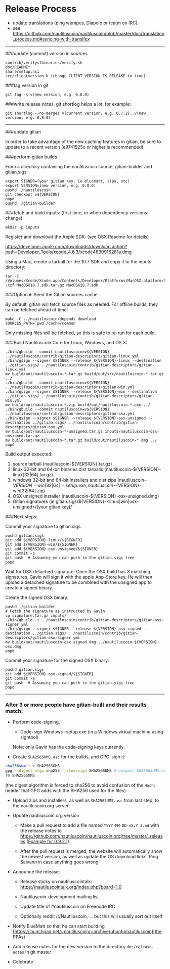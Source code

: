 Release Process
====================

* update translations (ping wumpus, Diapolo or tcatm on IRC)
* see https://github.com/nautiluscoin/nautiluscoin/blob/master/doc/translation_process.md#syncing-with-transifex

* * *

###update (commit) version in sources

	contrib/verifysfbinaries/verify.sh
	doc/README*
	share/setup.nsi
	src/clientversion.h (change CLIENT_VERSION_IS_RELEASE to true)

###tag version in git

	git tag -s v(new version, e.g. 0.8.0)

###write release notes. git shortlog helps a lot, for example:

	git shortlog --no-merges v(current version, e.g. 0.7.2)..v(new version, e.g. 0.8.0)

* * *

###update gitian

 In order to take advantage of the new caching features in gitian, be sure to update to a recent version (e9741525c or higher is recommended)

###perform gitian builds

 From a directory containing the nautiluscoin source, gitian-builder and gitian.sigs
  
	export SIGNER=(your gitian key, ie bluematt, sipa, etc)
	export VERSION=(new version, e.g. 0.8.0)
	pushd ./nautiluscoin
	git checkout v${VERSION}
	popd
	pushd ./gitian-builder

###fetch and build inputs: (first time, or when dependency versions change)
 
	mkdir -p inputs

 Register and download the Apple SDK: (see OSX Readme for details)
 
 https://developer.apple.com/downloads/download.action?path=Developer_Tools/xcode_4.6.3/xcode4630916281a.dmg
 
 Using a Mac, create a tarball for the 10.7 SDK and copy it to the inputs directory:
 
	tar -C /Volumes/Xcode/Xcode.app/Contents/Developer/Platforms/MacOSX.platform/Developer/SDKs/ -czf MacOSX10.7.sdk.tar.gz MacOSX10.7.sdk

###Optional: Seed the Gitian sources cache

  By default, gitian will fetch source files as needed. For offline builds, they can be fetched ahead of time:

	make -C ../nautiluscoin/depends download SOURCES_PATH=`pwd`/cache/common

  Only missing files will be fetched, so this is safe to re-run for each build.

###Build Nautiluscoin Core for Linux, Windows, and OS X:
  
	./bin/gbuild --commit nautiluscoin=v${VERSION} ../nautiluscoin/contrib/gitian-descriptors/gitian-linux.yml
	./bin/gsign --signer $SIGNER --release ${VERSION}-linux --destination ../gitian.sigs/ ../nautiluscoin/contrib/gitian-descriptors/gitian-linux.yml
	mv build/out/nautiluscoin-*.tar.gz build/out/src/nautiluscoin-*.tar.gz ../
	./bin/gbuild --commit nautiluscoin=v${VERSION} ../nautiluscoin/contrib/gitian-descriptors/gitian-win.yml
	./bin/gsign --signer $SIGNER --release ${VERSION}-win --destination ../gitian.sigs/ ../nautiluscoin/contrib/gitian-descriptors/gitian-win.yml
	mv build/out/nautiluscoin-*.zip build/out/nautiluscoin-*.exe ../
	./bin/gbuild --commit nautiluscoin=v${VERSION} ../nautiluscoin/contrib/gitian-descriptors/gitian-osx.yml
	./bin/gsign --signer $SIGNER --release ${VERSION}-osx-unsigned --destination ../gitian.sigs/ ../nautiluscoin/contrib/gitian-descriptors/gitian-osx.yml
	mv build/out/nautiluscoin-*-unsigned.tar.gz inputs/nautiluscoin-osx-unsigned.tar.gz
	mv build/out/nautiluscoin-*.tar.gz build/out/nautiluscoin-*.dmg ../
	popd
  Build output expected:

  1. source tarball (nautiluscoin-${VERSION}.tar.gz)
  2. linux 32-bit and 64-bit binaries dist tarballs (nautiluscoin-${VERSION}-linux[32|64].tar.gz)
  3. windows 32-bit and 64-bit installers and dist zips (nautiluscoin-${VERSION}-win[32|64]-setup.exe, nautiluscoin-${VERSION}-win[32|64].zip)
  4. OSX unsigned installer (nautiluscoin-${VERSION}-osx-unsigned.dmg)
  5. Gitian signatures (in gitian.sigs/${VERSION}-<linux|win|osx-unsigned>/(your gitian key)/

###Next steps:

Commit your signature to gitian.sigs:

	pushd gitian.sigs
	git add ${VERSION}-linux/${SIGNER}
	git add ${VERSION}-win/${SIGNER}
	git add ${VERSION}-osx-unsigned/${SIGNER}
	git commit -a
	git push  # Assuming you can push to the gitian.sigs tree
	popd

  Wait for OSX detached signature:
	Once the OSX build has 3 matching signatures, Gavin will sign it with the apple App-Store key.
	He will then upload a detached signature to be combined with the unsigned app to create a signed binary.

  Create the signed OSX binary:

	pushd ./gitian-builder
	# Fetch the signature as instructed by Gavin
	cp signature.tar.gz inputs/
	./bin/gbuild -i ../nautiluscoin/contrib/gitian-descriptors/gitian-osx-signer.yml
	./bin/gsign --signer $SIGNER --release ${VERSION}-osx-signed --destination ../gitian.sigs/ ../nautiluscoin/contrib/gitian-descriptors/gitian-osx-signer.yml
	mv build/out/nautiluscoin-osx-signed.dmg ../nautiluscoin-${VERSION}-osx.dmg
	popd

Commit your signature for the signed OSX binary:

	pushd gitian.sigs
	git add ${VERSION}-osx-signed/${SIGNER}
	git commit -a
	git push  # Assuming you can push to the gitian.sigs tree
	popd

-------------------------------------------------------------------------

### After 3 or more people have gitian-built and their results match:

- Perform code-signing.

    - Code-sign Windows -setup.exe (in a Windows virtual machine using signtool)

  Note: only Gavin has the code-signing keys currently.

- Create `SHA256SUMS.asc` for the builds, and GPG-sign it:
```bash
sha256sum * > SHA256SUMS
gpg --digest-algo sha256 --clearsign SHA256SUMS # outputs SHA256SUMS.asc
rm SHA256SUMS
```
(the digest algorithm is forced to sha256 to avoid confusion of the `Hash:` header that GPG adds with the SHA256 used for the files)

- Upload zips and installers, as well as `SHA256SUMS.asc` from last step, to the nautiluscoin.org server

- Update nautiluscoin.org version

  - Make a pull request to add a file named `YYYY-MM-DD-vX.Y.Z.md` with the release notes
  to https://github.com/nautiluscoin/nautiluscoin.org/tree/master/_releases
   ([Example for 0.9.2.1](https://raw.githubusercontent.com/nautiluscoin/nautiluscoin.org/master/_releases/2014-06-19-v0.9.2.1.md)).

  - After the pull request is merged, the website will automatically show the newest version, as well
    as update the OS download links. Ping Saivann in case anything goes wrong

- Announce the release:

  - Release sticky on nautiluscointalk: https://nautiluscointalk.org/index.php?board=1.0

  - Nautiluscoin-development mailing list

  - Update title of #nautiluscoin on Freenode IRC

  - Optionally reddit /r/Nautiluscoin, ... but this will usually sort out itself

- Notify BlueMatt so that he can start building [https://launchpad.net/~nautiluscoin/+archive/ubuntu/nautiluscoin](the PPAs)

- Add release notes for the new version to the directory `doc/release-notes` in git master

- Celebrate 
